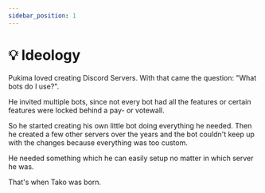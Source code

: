 ```yaml
---
sidebar_position: 1
---
```


# 💡 Ideology

Pukima loved creating Discord Servers. With that came the question: "What bots do I use?". 

He invited multiple bots, since not every bot had all the features or certain features were locked behind a pay- or votewall. 

So he started creating his own little bot doing everything he needed. Then he created a few other servers over the years and the bot couldn't keep up with the changes because everything was too custom. 

He needed something which he can easily setup no matter in which server he was. 

That's when Tako was born.
